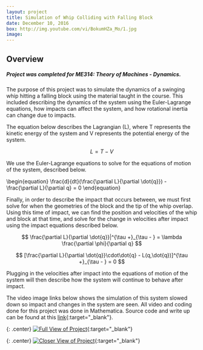 ```yaml
---
layout: project
title: Simulation of Whip Colliding with Falling Block
date: December 10, 2016
box: http://img.youtube.com/vi/BokumHZa_Mo/1.jpg
image:
---
```


## Overview

##### Project was completed for ME314: Theory of Machines - Dynamics.

The purpose of this project was to simulate the dynamics of a swinging whip hitting a falling block using the material taught in the course. This included describing the dynamics of the system using the Euler-Lagrange equations, how impacts can affect the system, and how rotational inertia can change due to impacts.

The equation below describes the Lagrangian (L), where T represents the kinetic energy of the system and V represents the potential energy of the system.

$$
L = T - V
$$

We use the Euler-Lagrange equations to solve for the equations of motion of the system, described below.

\begin{equation}
\frac{d}{dt}(\frac{\partial L}{\partial \dot{q}}) - \frac{\partial L}{\partial q} = 0
\end{equation}

Finally, in order to describe the impact that occurs between, we must first solve for when the geometries of the block and the tip of the whip overlap. Using this time of impact, we can find the position and velocities of the whip and block at that time, and solve for the change in velocities after impact using the impact equations described below.

$$
\frac{\partial L}{\partial \dot{q}}|^{\tau +}_{\tau - } = \lambda \frac{\partial \phi}{\partial q}
$$

$$
[\frac{\partial L}{\partial \dot{q}}\cdot\dot{q} - L(q,\dot{q})]^{\tau +}_{\tau - } = 0
$$


Plugging in the velocities after impact into the equations of motion of the system will then describe how the system will continue to behave after impact.

The video image links below shows the simulation of this system slowed down so impact and changes in the system are seen. All video and coding done for this project was done in Mathematica. Source code and write up can be found at this [link]{:target="_blank"}.

{: .center}
[![Full View of Project](http://img.youtube.com/vi/Bayp_y6na8A/0.jpg)](http://www.youtube.com/watch?v=Bayp_y6na8A "Full View of Project"){:target="_blank"}

{: .center}
[![Closer View of Project](http://img.youtube.com/vi/BokumHZa_Mo/0.jpg)](http://www.youtube.com/watch?v=BokumHZa_Mo "Closer View of Project"){:target="_blank"}

[link]:<https://github.com/echeng22/ME314-Final-Project>










